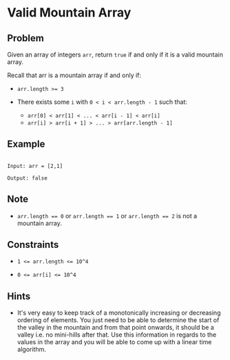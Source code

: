 # Valid Mountain Array
## Problem

Given an array of integers `arr`, return `true` if and only if it is a valid mountain array.

Recall that arr is a mountain array if and only if:

- `arr.length >= 3`

- There exists some `i` with `0 < i < arr.length - 1` such that:
  - `arr[0] < arr[1] < ... < arr[i - 1] < arr[i]`
  - `arr[i] > arr[i + 1] > ... > arr[arr.length - 1]`

## Example

```plaintext

Input: arr = [2,1]

Output: false

```

## Note

- `arr.length == 0` or `arr.length == 1` or `arr.length == 2` is not a mountain array.

## Constraints

- `1 <= arr.length <= 10^4`

- `0 <= arr[i] <= 10^4`

## Hints

- It's very easy to keep track of a monotonically increasing or decreasing ordering of elements. You just need to be able to determine the start of the valley in the mountain and from that point onwards, it should be a valley i.e. no mini-hills after that. Use this information in regards to the values in the array and you will be able to come up with a linear time algorithm.